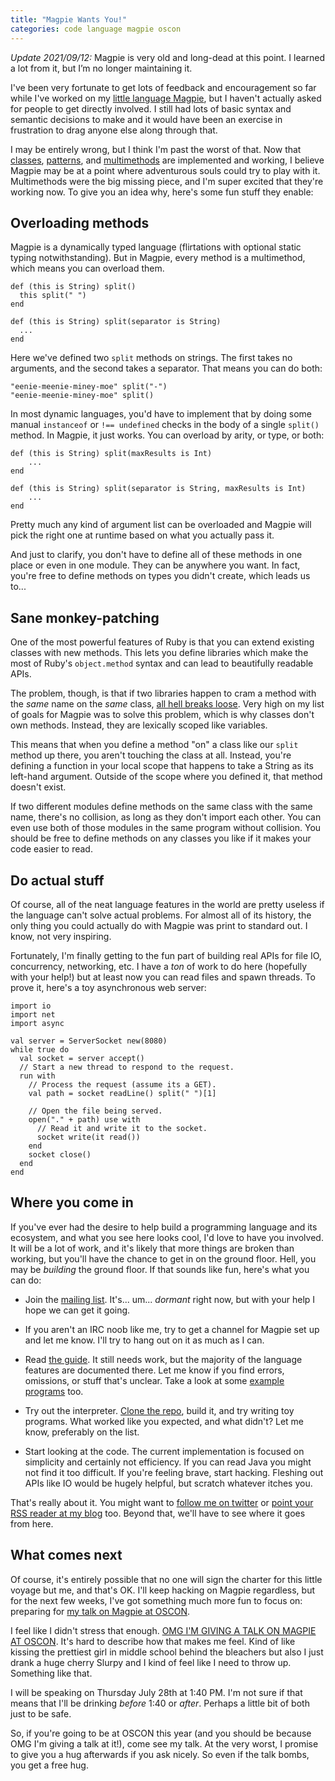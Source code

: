 ```yaml
---
title: "Magpie Wants You!"
categories: code language magpie oscon
---
```


<div class="update">
<p><em>Update 2021/09/12:</em> Magpie is very old and long-dead at this point. I learned a lot from it, but I&rsquo;m no longer maintaining it.
</p>
</div>

I've been very fortunate to get lots of feedback and encouragement so far while
I've worked on my [little language Magpie][magpie], but I haven't actually asked
for people to get directly involved. I still had lots of basic syntax and
semantic decisions to make and it would have been an exercise in frustration to
drag anyone else along through that.

[magpie]: https://magpie-lang.org/

I may be entirely wrong, but I think I'm past the worst of that. Now that
[classes][], [patterns][], and [multimethods][] are implemented and working, I
believe Magpie may be at a point where adventurous souls could try to play with
it. Multimethods were the big missing piece, and I'm super excited that they're
working now. To give you an idea why, here's some fun stuff they enable:

[classes]: http://magpie-lang.org/classes.html
[patterns]: http://magpie-lang.org/patterns.html
[multimethods]: http://magpie-lang.org/multimethods.html

## Overloading methods

Magpie is a dynamically typed language (flirtations with optional static typing
notwithstanding). But in Magpie, every method is a multimethod, which means you
can overload them.

```magpie
def (this is String) split()
  this split(" ")
end

def (this is String) split(separator is String)
  ...
end
```

Here we've defined two `split` methods on strings. The first takes no
arguments, and the second takes a separator. That means you can do both:

```magpie
"eenie-meenie-miney-moe" split("-")
"eenie-meenie-miney-moe" split()
```

In most dynamic languages, you'd have to implement that by doing some manual
`instanceof` or `!== undefined` checks in the body of a single `split()` method.
In Magpie, it just works. You can overload by arity, or type, or both:

```magpie
def (this is String) split(maxResults is Int)
    ...
end

def (this is String) split(separator is String, maxResults is Int)
    ...
end
```

Pretty much any kind of argument list can be overloaded and Magpie will pick the
right one at runtime based on what you actually pass it.

And just to clarify, you don't have to define all of these methods in one place
or even in one module. They can be anywhere you want. In fact, you're free to
define methods on types you didn't create, which leads us to...

## Sane monkey-patching

One of the most powerful features of Ruby is that you can extend existing
classes with new methods. This lets you define libraries which make the most of
Ruby's `object.method` syntax and can lead to beautifully readable APIs.

The problem, though, is that if two libraries happen to cram a method with the
*same* name on the *same* class, [all hell breaks loose][hell]. Very high on my
list of goals for Magpie was to solve this problem, which is why classes don't
own methods. Instead, they are lexically scoped like variables.

[hell]: https://web.archive.org/web/20110809115625/http://www.benjamincoe.com/post/6234388028/why-i-hate-ruby-or-at-least-some-common-practices-of

This means that when you define a method "on" a class like our `split` method up
there, you aren't touching the class at all. Instead, you're defining a function
in your local scope that happens to take a String as its left-hand argument.
Outside of the scope where you defined it, that method doesn't exist.

If two different modules define methods on the same class with the same name,
there's no collision, as long as they don't import each other. You can even use
both of those modules in the same program without collision. You should be free
to define methods on any classes you like if it makes your code easier to read.

## Do actual stuff

Of course, all of the neat language features in the world are pretty useless if
the language can't solve actual problems. For almost all of its history, the
only thing you could actually do with Magpie was print to standard out. I know,
not very inspiring.

Fortunately, I'm finally getting to the fun part of building real APIs for file
IO, concurrency, networking, etc. I have a *ton* of work to do here (hopefully
with your help!) but at least now you can read files and spawn threads. To prove
it, here's a toy asynchronous web server:

```magpie
import io
import net
import async

val server = ServerSocket new(8080)
while true do
  val socket = server accept()
  // Start a new thread to respond to the request.
  run with
    // Process the request (assume its a GET).
    val path = socket readLine() split(" ")[1]

    // Open the file being served.
    open("." + path) use with
      // Read it and write it to the socket.
      socket write(it read())
    end
    socket close()
  end
end
```

## Where you come in

If you've ever had the desire to help build a programming language and its
ecosystem, and what you see here looks cool, I'd love to have you involved. It
will be a lot of work, and it's likely that more things are broken than working,
but you'll have the chance to get in on the ground floor. Hell, you may be
*building* the ground floor. If that sounds like fun, here's what you can do:

*   Join the [mailing list][]. It's... um... *dormant* right now, but with your
    help I hope we can get it going.

*   If you aren't an IRC noob like me, try to get a channel for Magpie set up
    and let me know. I'll try to hang out on it as much as I can.

*   Read [the guide][magpie]. It still needs work, but the majority of the
    language features are documented there. Let me know if you find errors,
    omissions, or stuff that's unclear. Take a look at some [example programs][]
    too.

*   Try out the interpreter. [Clone the repo][repo], build it, and try writing
    toy programs. What worked like you expected, and what didn't? Let me know,
    preferably on the list.

*   Start looking at the code. The current implementation is focused on
    simplicity and certainly not efficiency. If you can read Java you might not
    find it too difficult. If you're feeling brave, start hacking. Fleshing out
    APIs like IO would be hugely helpful, but scratch whatever itches you.

[mailing list]: https://groups.google.com/g/magpie-lang?pli=1
[example programs]: https://github.com/munificent/magpie/tree/master/example
[repo]: https://github.com/munificent/magpie

That's really about it. You might want to [follow me on twitter][twitter] or
[point your RSS reader at my blog][blog] too. Beyond that, we'll have to see
where it goes from here.

[twitter]: http://twitter.com/#!/munificentbob
[blog]: http://journal.stuffwithstuff.com

## What comes next

Of course, it's entirely possible that no one will sign the charter for this
little voyage but me, and that's OK. I'll keep hacking on Magpie regardless,
but for the next few weeks, I've got something much more fun to focus on:
preparing for [my talk on Magpie at OSCON][talk].

[talk]: https://web.archive.org/web/20111105005623/http://www.oscon.com/oscon2011/public/schedule/detail/18551

I feel like I didn't stress that enough. [OMG I'M GIVING A TALK ON MAGPIE AT
OSCON][talk]. It's hard to describe how that makes me feel. Kind of like kissing
the prettiest girl in middle school behind the bleachers but also I just drank a
huge cherry Slurpy and I kind of feel like I need to throw up. Something like
that.

I will be speaking on Thursday July 28th at 1:40 PM. I'm not sure if that means
that I'll be drinking *before* 1:40 or *after*. Perhaps a little bit of both
just to be safe.

So, if you're going to be at OSCON this year (and you should be because OMG I'm
giving a talk at it!), come see my talk. At the very worst, I promise to give
you a hug afterwards if you ask nicely. So even if the talk bombs, you get a
free hug.
